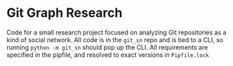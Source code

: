 # Git Graph Research

Code for a small research project focused on analyzing Git repositories as a kind of
social network. All code is in the `git_sn` repo and is tied to a CLI, so running
`python -m git_sn` should pop up the CLI. All requirements are specified in the pipfile,
and resolved to exact versions in `Pipfile.lock`
